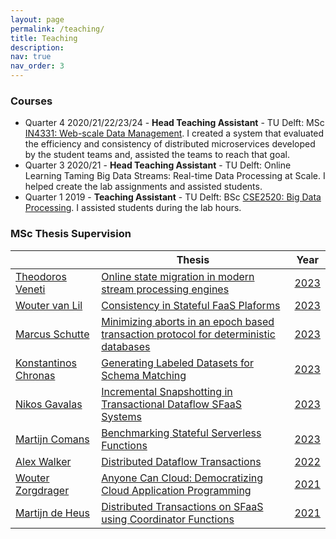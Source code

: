 ```yaml
---
layout: page
permalink: /teaching/
title: Teaching
description:
nav: true
nav_order: 3
---
```


### Courses

* Quarter 4 2020/21/22/23/24 - **Head Teaching Assistant** - TU Delft: MSc [IN4331: Web-scale Data Management](https://studiegids.tudelft.nl/a101_displayCourse.do?course_id=55287).
  I created a system that evaluated the efficiency and consistency of distributed microservices developed by the student teams and, assisted the teams to reach that goal.
* Quarter 3 2020/21 - **Head Teaching Assistant** - TU Delft: Online Learning Taming Big Data Streams: Real-time Data Processing at Scale.
  I helped create the lab assignments and assisted students.
* Quarter 1 2019 - **Teaching Assistant** - TU Delft: BSc [CSE2520: Big Data Processing](https://studiegids.tudelft.nl/a101_displayCourse.do?course_id=51726).
  I assisted students during the lab hours.

### MSc Thesis Supervision

<table class="styled-table">
    <thead>
        <tr>
            <th></th>
            <th>Thesis</th>
            <th>Year</th>
        </tr>
    </thead>
    <tbody>
        <tr class="active-row">
            <td><a href="https://www.linkedin.com/in/theodoros-venetis-43b38918b/">Theodoros Veneti</a></td>
            <td><a href="https://repository.tudelft.nl/record/uuid:5d602f53-1fb3-41a0-81dd-28ffd0d20787">Online state migration in modern stream processing engines</a></td>
            <td><a href="https://repository.tudelft.nl/record/uuid:5d602f53-1fb3-41a0-81dd-28ffd0d20787">2023</a></td>
        </tr>
        <tr class="active-row">
            <td><a href="https://www.linkedin.com/in/wouter-van-lil-9a2577173/">Wouter van Lil</a></td>
            <td><a href="https://repository.tudelft.nl/record/uuid:68eef74c-7a32-4e43-8d41-778d7ea575c2">Consistency in Stateful FaaS Plaforms</a></td>
            <td><a href="https://repository.tudelft.nl/record/uuid:68eef74c-7a32-4e43-8d41-778d7ea575c2">2023</a></td>
        </tr>
        <tr class="active-row">
            <td><a href="https://www.linkedin.com/in/marcus-schutte-0836b91b6/">Marcus Schutte</a></td>
            <td><a href="https://repository.tudelft.nl/record/uuid:1d6d9c85-6a0e-4208-9605-09f5d292ac2a">Minimizing aborts in an epoch based transaction protocol for deterministic databases</a></td>
            <td><a href="https://repository.tudelft.nl/record/uuid:1d6d9c85-6a0e-4208-9605-09f5d292ac2a">2023</a></td>
        </tr>
        <tr class="active-row">
            <td><a href="https://www.linkedin.com/in/konstantinos-chronas-7a62ba102">Konstantinos Chronas</a></td>
            <td><a href="https://repository.tudelft.nl/record/uuid:7ff34c5d-dea6-42ce-a501-8148d079f3a1">Generating Labeled Datasets for Schema Matching</a></td>
            <td><a href="https://repository.tudelft.nl/record/uuid:7ff34c5d-dea6-42ce-a501-8148d079f3a1">2023</a></td>
        </tr>
        <tr class="active-row">
            <td><a href="https://www.linkedin.com/in/nikosgavalas/">Nikos Gavalas</a></td>
            <td><a href="https://repository.tudelft.nl/record/uuid:cd55a655-6445-4f38-b5c5-35b9094a62c4">Incremental Snapshotting in Transactional Dataflow SFaaS Systems</a></td>
            <td><a href="https://repository.tudelft.nl/record/uuid:cd55a655-6445-4f38-b5c5-35b9094a62c4">2023</a></td>
        </tr>
        <tr class="active-row">
            <td><a href="https://www.linkedin.com/in/martijn-comans/?originalSubdomain=nl">Martijn Comans</a> </td>
            <td><a href="https://repository.tudelft.nl/record/uuid:81909c05-72d1-4251-b183-aac8046dac64">Benchmarking Stateful Serverless Functions</a></td>
            <td><a href="https://repository.tudelft.nl/record/uuid:81909c05-72d1-4251-b183-aac8046dac64">2023</a></td>
        </tr>
        <tr class="active-row">
            <td><a href="https://www.linkedin.com/in/axcwalker">Alex Walker</a></td>
            <td><a href="https://repository.tudelft.nl/record/uuid:ec6c45d7-ea0b-4a80-ae5f-dcb34e651e0e">Distributed Dataflow Transactions</a></td>
            <td><a href="https://repository.tudelft.nl/record/uuid:ec6c45d7-ea0b-4a80-ae5f-dcb34e651e0e">2022</a></td>
        </tr>
        <tr class="active-row">
            <td><a href="https://www.linkedin.com/in/wouter-zorgdrager-a4746512a">Wouter Zorgdrager</a></td>
            <td><a href="https://repository.tudelft.nl/record/uuid:876a7a53-8afd-49e2-8d95-af00aab5cfc4">Anyone Can Cloud: Democratizing Cloud Application Programming</a></td>
            <td><a href="https://repository.tudelft.nl/record/uuid:876a7a53-8afd-49e2-8d95-af00aab5cfc4">2021</a></td>
        </tr>
        <tr class="active-row">
            <td><a href="https://www.linkedin.com/in/martijn-de-heus-b75308146">Martijn de Heus</a></td>
            <td><a href="https://repository.tudelft.nl/record/uuid:25b6e54a-116a-444f-9cb7-693d595bb058">Distributed Transactions on SFaaS using Coordinator Functions</a></td>
            <td><a href="https://repository.tudelft.nl/record/uuid:25b6e54a-116a-444f-9cb7-693d595bb058">2021</a></td>
        </tr>
    </tbody>
</table>


[//]: # (* **Gianni Wiemers** &#40;with Georgios Siachamis&#41;)

[//]: # (* **Theodoros Veneti** &#40;with Georgios Siachamis&#41;)

